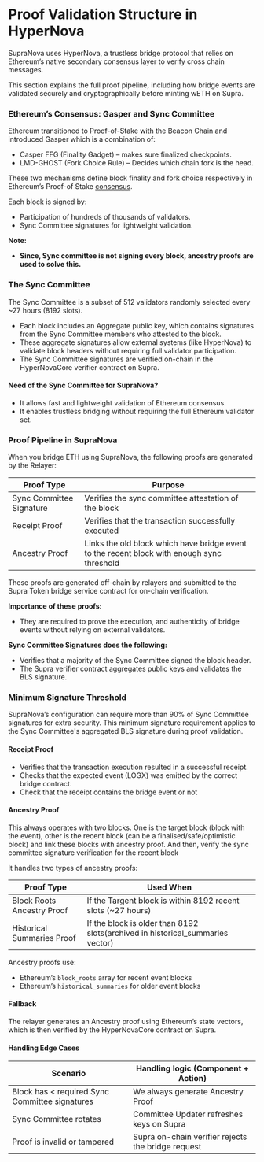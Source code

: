 # Proof Validation Structure in HyperNova

SupraNova uses HyperNova, a trustless bridge protocol that relies on Ethereum’s native secondary consensus layer to verify cross chain messages.

This section explains the full proof pipeline, including how bridge events are validated securely and cryptographically before minting wETH on Supra.

### Ethereum’s Consensus: Gasper and Sync Committee

Ethereum transitioned to Proof-of-Stake with the Beacon Chain and introduced Gasper which is a combination of:

* Casper FFG (Finality Gadget) – makes sure finalized checkpoints.
* LMD-GHOST (Fork Choice Rule) – Decides which chain fork is the head.

These two mechanisms define block finality and fork choice respectively in Ethereum’s Proof-of Stake [consensus](workflow-of-hypernova-bridging-within-supranova.md).&#x20;

Each block is signed by:

* Participation of hundreds of thousands of validators.
* Sync Committee signatures for lightweight validation.

**Note:**

* **Since, Sync committee is not signing every block, ancestry proofs are used to solve this.**

### The Sync Committee

The Sync Committee is a subset of 512 validators randomly selected every \~27 hours (8192 slots).

* Each block includes an Aggregate public key, which contains signatures from the Sync Committee members who attested to the block.
* These aggregate signatures allow external systems (like HyperNova) to validate block headers without requiring full validator participation.
* The Sync Committee signatures are verified on-chain in the HyperNovaCore verifier contract on Supra.

#### Need of the Sync Committee for SupraNova?

* It allows fast and lightweight validation of Ethereum consensus.
* It enables trustless bridging without requiring the full Ethereum validator set.

### Proof Pipeline in SupraNova

When you bridge ETH using SupraNova, the following proofs are generated by the Relayer:

| Proof Type               | Purpose                                                                                    |
| ------------------------ | ------------------------------------------------------------------------------------------ |
| Sync Committee Signature | Verifies the sync committee attestation of the block                                       |
| Receipt Proof            | Verifies that the transaction successfully executed                                        |
| Ancestry Proof           | Links the old block which have bridge event to the recent block with enough sync threshold |

These proofs are generated off-chain by relayers and submitted to the Supra Token bridge service contract for on-chain verification.

**Importance of these proofs:**

* They are required to prove the execution, and authenticity of bridge events without relying on external validators.

**Sync Committee Signatures does the following:**

* Verifies that a majority of the Sync Committee signed the block header.
* The Supra verifier contract aggregates public keys and validates the BLS signature.

### Minimum Signature Threshold

SupraNova’s configuration can require more than 90% of Sync Committee signatures for extra security. This minimum signature requirement applies to the Sync Committee's aggregated BLS signature during proof validation.

#### Receipt Proof

* Verifies that the transaction execution resulted in a successful receipt.
* Checks that the expected event (LOGX) was emitted by the correct bridge contract.
* Check that the receipt contains the bridge event or not

#### Ancestry Proof

This always operates with two blocks. One is the target block (block with the event), other is the recent block (can be a finalised/safe/optimistic block) and link these blocks with ancestry proof. And then, verify the sync committee signature verification for the recent block

It handles two types of ancestry proofs:

| **Proof Type**             | **Used When**                                                                    |
| -------------------------- | -------------------------------------------------------------------------------- |
| Block Roots Ancestry Proof | If the Targent block is within 8192 recent slots (\~27 hours)                    |
| Historical Summaries Proof | If the block is older  than 8192 slots(archived in historical\_summaries vector) |

Ancestry proofs use:

* Ethereum’s `block_roots` array for recent event blocks
* Ethereum’s `historical_summaries` for older event blocks

#### Fallback

&#x20;The relayer generates an Ancestry proof using Ethereum’s state vectors, which is then verified by the HyperNovaCore contract on Supra.

#### Handling Edge Cases

| **Scenario**                                   | **Handling logic (Component + Action)**            |
| ---------------------------------------------- | -------------------------------------------------- |
| Block has < required Sync Committee signatures | We always generate Ancestry Proof                  |
| Sync Committee rotates                         | Committee Updater refreshes keys on Supra          |
| Proof is invalid or tampered                   | Supra on-chain verifier rejects the bridge request |
